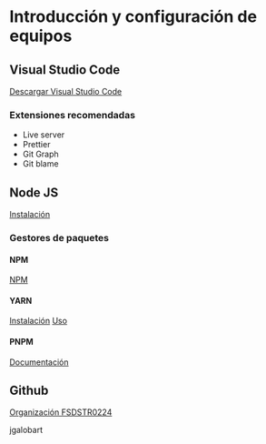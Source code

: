 # Introducción y configuración de equipos

## Visual Studio Code

[Descargar Visual Studio Code](https://code.visualstudio.com/)

### Extensiones recomendadas

-   Live server
-   Prettier
-   Git Graph
-   Git blame

## Node JS

[Instalación](https://nodejs.org/)

### Gestores de paquetes

#### NPM

[NPM](https://www.npmjs.com/)

#### YARN

[Instalación](https://classic.yarnpkg.com/lang/en/docs/install/#mac-stable)
[Uso](https://classic.yarnpkg.com/en/docs/usage)

#### PNPM

[Documentación](https://pnpm.io/)

## Github

[Organización FSDSTR0224](https://github.com/orgs/FSD0224STR/)

jgalobart
